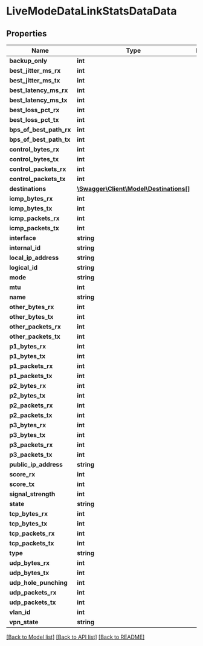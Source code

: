 # LiveModeDataLinkStatsDataData

## Properties
Name | Type | Description | Notes
------------ | ------------- | ------------- | -------------
**backup_only** | **int** |  | [optional] 
**best_jitter_ms_rx** | **int** |  | [optional] 
**best_jitter_ms_tx** | **int** |  | [optional] 
**best_latency_ms_rx** | **int** |  | [optional] 
**best_latency_ms_tx** | **int** |  | [optional] 
**best_loss_pct_rx** | **int** |  | [optional] 
**best_loss_pct_tx** | **int** |  | [optional] 
**bps_of_best_path_rx** | **int** |  | [optional] 
**bps_of_best_path_tx** | **int** |  | [optional] 
**control_bytes_rx** | **int** |  | [optional] 
**control_bytes_tx** | **int** |  | [optional] 
**control_packets_rx** | **int** |  | [optional] 
**control_packets_tx** | **int** |  | [optional] 
**destinations** | [**\Swagger\Client\Model\Destinations[]**](Destinations.md) |  | [optional] 
**icmp_bytes_rx** | **int** |  | [optional] 
**icmp_bytes_tx** | **int** |  | [optional] 
**icmp_packets_rx** | **int** |  | [optional] 
**icmp_packets_tx** | **int** |  | [optional] 
**interface** | **string** |  | [optional] 
**internal_id** | **string** |  | [optional] 
**local_ip_address** | **string** |  | [optional] 
**logical_id** | **string** |  | [optional] 
**mode** | **string** |  | [optional] 
**mtu** | **int** |  | [optional] 
**name** | **string** |  | [optional] 
**other_bytes_rx** | **int** |  | [optional] 
**other_bytes_tx** | **int** |  | [optional] 
**other_packets_rx** | **int** |  | [optional] 
**other_packets_tx** | **int** |  | [optional] 
**p1_bytes_rx** | **int** |  | [optional] 
**p1_bytes_tx** | **int** |  | [optional] 
**p1_packets_rx** | **int** |  | [optional] 
**p1_packets_tx** | **int** |  | [optional] 
**p2_bytes_rx** | **int** |  | [optional] 
**p2_bytes_tx** | **int** |  | [optional] 
**p2_packets_rx** | **int** |  | [optional] 
**p2_packets_tx** | **int** |  | [optional] 
**p3_bytes_rx** | **int** |  | [optional] 
**p3_bytes_tx** | **int** |  | [optional] 
**p3_packets_rx** | **int** |  | [optional] 
**p3_packets_tx** | **int** |  | [optional] 
**public_ip_address** | **string** |  | [optional] 
**score_rx** | **int** |  | [optional] 
**score_tx** | **int** |  | [optional] 
**signal_strength** | **int** |  | [optional] 
**state** | **string** |  | [optional] 
**tcp_bytes_rx** | **int** |  | [optional] 
**tcp_bytes_tx** | **int** |  | [optional] 
**tcp_packets_rx** | **int** |  | [optional] 
**tcp_packets_tx** | **int** |  | [optional] 
**type** | **string** |  | [optional] 
**udp_bytes_rx** | **int** |  | [optional] 
**udp_bytes_tx** | **int** |  | [optional] 
**udp_hole_punching** | **int** |  | [optional] 
**udp_packets_rx** | **int** |  | [optional] 
**udp_packets_tx** | **int** |  | [optional] 
**vlan_id** | **int** |  | [optional] 
**vpn_state** | **string** |  | [optional] 

[[Back to Model list]](../README.md#documentation-for-models) [[Back to API list]](../README.md#documentation-for-api-endpoints) [[Back to README]](../README.md)


